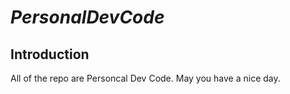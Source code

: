 # ___PersonalDevCode___

## Introduction
   All of the repo are Personcal Dev Code.
   May you have a nice day.

